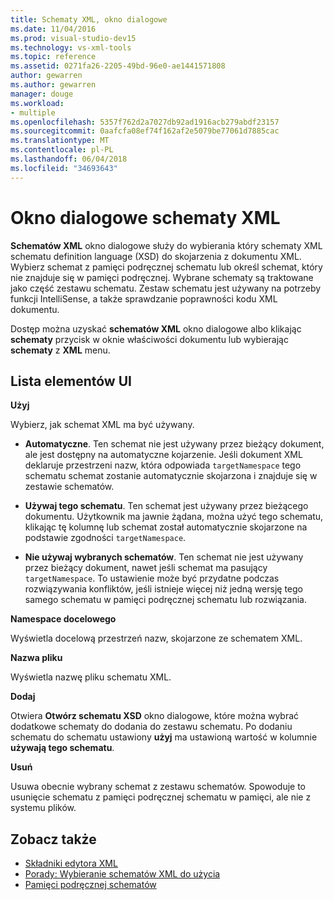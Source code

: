 ```yaml
---
title: Schematy XML, okno dialogowe
ms.date: 11/04/2016
ms.prod: visual-studio-dev15
ms.technology: vs-xml-tools
ms.topic: reference
ms.assetid: 0271fa26-2205-49bd-96e0-ae1441571808
author: gewarren
ms.author: gewarren
manager: douge
ms.workload:
- multiple
ms.openlocfilehash: 5357f762d2a7027db92ad1916acb279abdf23157
ms.sourcegitcommit: 0aafcfa08ef74f162af2e5079be77061d7885cac
ms.translationtype: MT
ms.contentlocale: pl-PL
ms.lasthandoff: 06/04/2018
ms.locfileid: "34693643"
---
```

# <a name="xml-schemas-dialog-box"></a>Okno dialogowe schematy XML

**Schematów XML** okno dialogowe służy do wybierania który schematy XML schematu definition language (XSD) do skojarzenia z dokumentu XML. Wybierz schemat z pamięci podręcznej schematu lub określ schemat, który nie znajduje się w pamięci podręcznej. Wybrane schematy są traktowane jako część zestawu schematu. Zestaw schematu jest używany na potrzeby funkcji IntelliSense, a także sprawdzanie poprawności kodu XML dokumentu.

Dostęp można uzyskać **schematów XML** okno dialogowe albo klikając **schematy** przycisk w oknie właściwości dokumentu lub wybierając **schematy** z **XML** menu.

## <a name="uielement-list"></a>Lista elementów UI
 **Użyj**

 Wybierz, jak schemat XML ma być używany.

-   **Automatyczne**. Ten schemat nie jest używany przez bieżący dokument, ale jest dostępny na automatyczne kojarzenie. Jeśli dokument XML deklaruje przestrzeni nazw, która odpowiada `targetNamespace` tego schematu schemat zostanie automatycznie skojarzona i znajduje się w zestawie schematów.

-   **Używaj tego schematu**. Ten schemat jest używany przez bieżącego dokumentu. Użytkownik ma jawnie żądana, można użyć tego schematu, klikając tę kolumnę lub schemat został automatycznie skojarzone na podstawie zgodności `targetNamespace`.

-   **Nie używaj wybranych schematów**. Ten schemat nie jest używany przez bieżący dokument, nawet jeśli schemat ma pasujący `targetNamespace`. To ustawienie może być przydatne podczas rozwiązywania konfliktów, jeśli istnieje więcej niż jedną wersję tego samego schematu w pamięci podręcznej schematu lub rozwiązania.

**Namespace docelowego**

Wyświetla docelową przestrzeń nazw, skojarzone ze schematem XML.

**Nazwa pliku**

Wyświetla nazwę pliku schematu XML.

**Dodaj**

Otwiera **Otwórz schematu XSD** okno dialogowe, które można wybrać dodatkowe schematy do dodania do zestawu schematu. Po dodaniu schematu do schematu ustawiony **użyj** ma ustawioną wartość w kolumnie **używają tego schematu**.

**Usuń**

Usuwa obecnie wybrany schemat z zestawu schematów. Spowoduje to usunięcie schematu z pamięci podręcznej schematu w pamięci, ale nie z systemu plików.

## <a name="see-also"></a>Zobacz także

- [Składniki edytora XML](../xml-tools/xml-editor-components.md)
- [Porady: Wybieranie schematów XML do użycia](../xml-tools/how-to-select-the-xml-schemas-to-use.md)
- [Pamięci podręcznej schematów](../xml-tools/schema-cache.md)